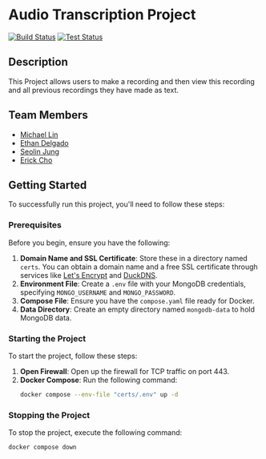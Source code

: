 # Audio Transcription Project

[![Build Status](https://img.shields.io/badge/build-passing-brightgreen.svg)](https://github.com/software-students-fall2023/4-containerized-app-exercise-team-name-unavailable/actions/workflows/ci-cd.yml)
[![Test Status](https://img.shields.io/badge/tests-passing-brightgreen.svg)](https://github.com/software-students-fall2023/4-containerized-app-exercise-team-name-unavailable/actions/workflows/ci-cd.yml)

## Description

This Project allows users to make a recording and then view this recording and all previous recordings they have made as text.

## Team Members

- [Michael Lin](https://github.com/freerainboxbox)
- [Ethan Delgado](https://github.com/ethan-delgado)
- [Seolin Jung](https://github.com/seolinjung)
- [Erick Cho](https://github.com/ec3566)

## Getting Started

To successfully run this project, you'll need to follow these steps:

### Prerequisites

Before you begin, ensure you have the following:

1. **Domain Name and SSL Certificate**: Store these in a directory named `certs`. You can obtain a domain name and a free SSL certificate through services like [Let's Encrypt](https://letsencrypt.org/) and [DuckDNS](https://www.duckdns.org/).
2. **Environment File**: Create a `.env` file with your MongoDB credentials, specifying `MONGO_USERNAME` and `MONGO_PASSWORD`.
3. **Compose File**: Ensure you have the `compose.yaml` file ready for Docker.
4. **Data Directory**: Create an empty directory named `mongodb-data` to hold MongoDB data.

### Starting the Project

To start the project, follow these steps:

1. **Open Firewall**: Open up the firewall for TCP traffic on port 443.
2. **Docker Compose**: Run the following command:
   ```bash
   docker compose --env-file "certs/.env" up -d
   
### Stopping the Project

To stop the project, execute the following command:

```bash
docker compose down

